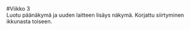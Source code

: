 #Viikko 3  
Luotu päänäkymä ja uuden laitteen lisäys näkymä. Korjattu siirtyminen ikkunasta toiseen.
